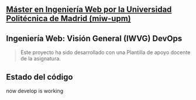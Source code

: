 ## [Máster en Ingeniería Web por la Universidad Politécnica de Madrid (miw-upm)](http://miw.etsisi.upm.es)
## Ingeniería Web: Visión General (IWVG) DevOps
> Este proyecto ha sido desarrollado con una Plantilla de apoyo docente de la asignatura.
## Estado del código
now develop is working